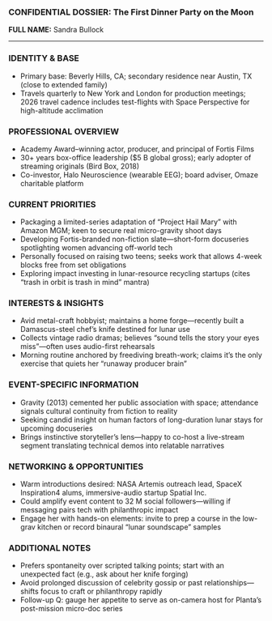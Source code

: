### CONFIDENTIAL DOSSIER: The First Dinner Party on the Moon

**FULL NAME:** Sandra Bullock

---
### IDENTITY & BASE
- Primary base: Beverly Hills, CA; secondary residence near Austin, TX (close to extended family)  
- Travels quarterly to New York and London for production meetings; 2026 travel cadence includes test-flights with Space Perspective for high-altitude acclimation

### PROFESSIONAL OVERVIEW
- Academy Award–winning actor, producer, and principal of Fortis Films
- 30+ years box-office leadership ($5 B global gross); early adopter of streaming originals (Bird Box, 2018)
- Co-investor, Halo Neuroscience (wearable EEG); board adviser, Omaze charitable platform

### CURRENT PRIORITIES
- Packaging a limited-series adaptation of “Project Hail Mary” with Amazon MGM; keen to secure real micro-gravity shoot days
- Developing Fortis-branded non-fiction slate—short-form docuseries spotlighting women advancing off-world tech
- Personally focused on raising two teens; seeks work that allows 4-week blocks free from set obligations
- Exploring impact investing in lunar-resource recycling startups (cites “trash in orbit is trash in mind” mantra)

### INTERESTS & INSIGHTS
- Avid metal-craft hobbyist; maintains a home forge—recently built a Damascus-steel chef’s knife destined for lunar use
- Collects vintage radio dramas; believes “sound tells the story your eyes miss”—often uses audio-first rehearsals
- Morning routine anchored by freediving breath-work; claims it’s the only exercise that quiets her “runaway producer brain”

### EVENT-SPECIFIC INFORMATION
- Gravity (2013) cemented her public association with space; attendance signals cultural continuity from fiction to reality
- Seeking candid insight on human factors of long-duration lunar stays for upcoming docuseries
- Brings instinctive storyteller’s lens—happy to co-host a live-stream segment translating technical demos into relatable narratives

### NETWORKING & OPPORTUNITIES
- Warm introductions desired: NASA Artemis outreach lead, SpaceX Inspiration4 alums, immersive-audio startup Spatial Inc.
- Could amplify event content to 32 M social followers—willing if messaging pairs tech with philanthropic impact
- Engage her with hands-on elements: invite to prep a course in the low-grav kitchen or record binaural “lunar soundscape” samples

### ADDITIONAL NOTES
- Prefers spontaneity over scripted talking points; start with an unexpected fact (e.g., ask about her knife forging)
- Avoid prolonged discussion of celebrity gossip or past relationships—shifts focus to craft or philanthropy rapidly
- Follow-up Q: gauge her appetite to serve as on-camera host for Planta’s post-mission micro-doc series